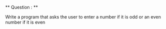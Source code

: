 ** Question : **

Write a program that asks the user to enter a number if it is odd or an 
even number if it is even 
